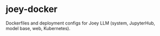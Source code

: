 # joey-docker
Dockerfiles and deployment configs for Joey LLM (system, JupyterHub, model base, web, Kubernetes).
